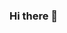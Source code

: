 ### Hi there 👋

<!--
**JPCarvalhinho/Hello- World** is a test place for me to try out git connections.

#0 prepare local machine
- Create local folder in "~/Projects
- Install GIT (sudo apt install as it is a DEB package)
- Install VSCODE (flatpack, don't forget to add the information from Flatpack-Warning to settings.json so you have an operational VSCOde)


#1 Configure GIT user.name
git config -global user.name "Name Surname"

#2 Configure GIT user.email
git config --global user.email "email available in "https://github.com/settings/emails"

-->
